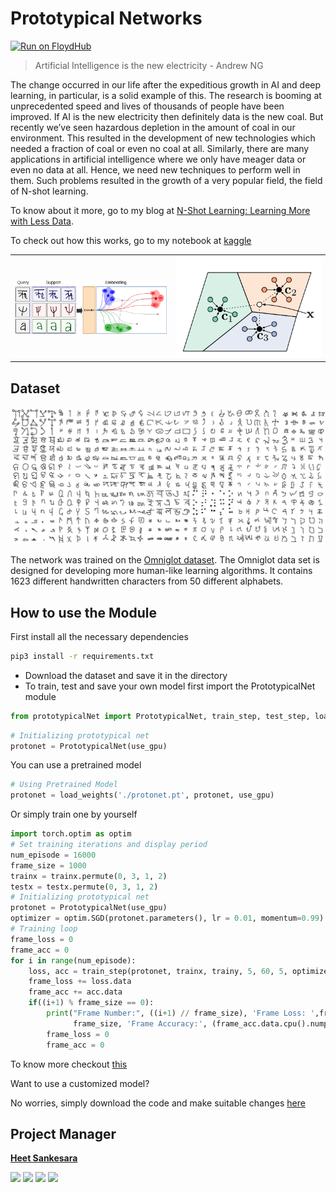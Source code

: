 # Prototypical Networks

[![Run on FloydHub](https://static.floydhub.com/button/button-small.svg)](https://floydhub.com/run)

> Artificial Intelligence is the new electricity - Andrew NG

The change occurred in our life after the expeditious growth in AI and deep learning, in particular, is a solid example of this. The research is booming at unprecedented speed and lives of thousands of people have been improved. If AI is the new electricity then definitely data is the new coal. But recently we’ve seen hazardous depletion in the amount of coal in our environment. This resulted in the development of new technologies which needed a fraction of coal or even no coal at all. Similarly, there are many applications in artificial intelligence where we only have meager data or even no data at all. Hence, we need new techniques to perform well in them. Such problems resulted in the growth of a very popular field, the field of N-shot learning.

To know about it more, go to my blog at [N-Shot Learning: Learning More with Less Data](https://blog.floydhub.com/n-shot-learning/).

To check out how this works, go to my notebook at [kaggle](https://www.kaggle.com/hsankesara/prototypical-net/)

<table>
    <tr>
        <td><img src="img1.png" alt="Basic Idea behind prototypical Network"></td>
        <td><img src="img2.png" alt="How prototypical Network works"></td>
    </tr>
</table>

## Dataset

![Omniglot Dataset](omniglot.jpg)

The network was trained on the [Omniglot dataset](https://github.com/brendenlake/omniglot). The Omniglot data set is designed for developing more human-like learning algorithms. It contains 1623 different handwritten characters from 50 different alphabets.

## How to use the Module

First install all the necessary dependencies

```bash
pip3 install -r requirements.txt
```

- Download the dataset and save it in the directory
- To train, test and save your own model first import the PrototypicalNet module

```python
from prototypicalNet import PrototypicalNet, train_step, test_step, load_weights
```

```python
# Initializing prototypical net
protonet = PrototypicalNet(use_gpu)
```

You can use a pretrained model

```python
# Using Pretrained Model
protonet = load_weights('./protonet.pt', protonet, use_gpu)
```

Or simply train one by yourself

```python
import torch.optim as optim
# Set training iterations and display period
num_episode = 16000
frame_size = 1000
trainx = trainx.permute(0, 3, 1, 2)
testx = testx.permute(0, 3, 1, 2)
# Initializing prototypical net
protonet = PrototypicalNet(use_gpu)
optimizer = optim.SGD(protonet.parameters(), lr = 0.01, momentum=0.99)
# Training loop
frame_loss = 0
frame_acc = 0
for i in range(num_episode):
    loss, acc = train_step(protonet, trainx, trainy, 5, 60, 5, optimizer)
    frame_loss += loss.data
    frame_acc += acc.data
    if((i+1) % frame_size == 0):
        print("Frame Number:", ((i+1) // frame_size), 'Frame Loss: ',frame_loss.data.cpu().numpy().tolist() /
              frame_size, 'Frame Accuracy:', (frame_acc.data.cpu().numpy(.tolist() * 100) / frame_size)
        frame_loss = 0
        frame_acc = 0
```

To know more checkout [this](main.py)

Want to use a customized model?

No worries, simply download the code and make suitable changes [here](prototypicalNet.py)

## Project Manager

**[Heet Sankesara](https://github.com/Hsankesara)**

[<img src="http://i.imgur.com/0o48UoR.png" width="35" padding="10" margin="10">](https://github.com/Hsankesara/) [<img src="https://i.imgur.com/0IdggSZ.png" width="35" padding="10" margin="10">](https://www.linkedin.com/in/heet-sankesara-72383a152/) [<img src="http://i.imgur.com/tXSoThF.png" width="35" padding="10" margin="10">](https://twitter.com/heetsankesara3) [<img src="https://loading.io/s/icon/vzeour.svg" width="35" padding="10" margin="10">](https://www.kaggle.com/hsankesara)
